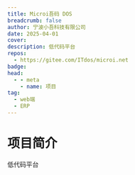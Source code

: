 ```yaml
---
title: Microi吾码 DOS
breadcrumb: false
author: 宁波小吾科技有限公司
date: 2025-04-01
cover: 
description: 低代码平台
repos:
  - https://gitee.com/ITdos/microi.net
badge: 
head:
  - - meta
    - name: 项目
tag:
  - web端
  - ERP
---
```




# 项目简介
低代码平台
